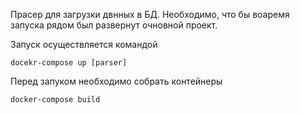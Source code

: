 Прасер для загрузки двнных в БД.
Необходимо, что бы воаремя запуска рядом был развернут очновной проект.

Запуск осуществляется командой 
```
docekr-compose up [parser]
``` 

Перед запуком необходимо собрать контейнеры

```
docker-compose build
```
